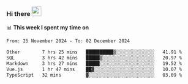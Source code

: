 ### Hi there <a href="https://www.gautamkrishnar.com/"><img src="https://media.giphy.com/media/hvRJCLFzcasrR4ia7z/giphy.gif" width="25px"></a>

📊 **This week I spent my time on**

<!--START_SECTION:waka-->

```txt
From: 25 November 2024 - To: 02 December 2024

Other        7 hrs 25 mins   ██████████▒░░░░░░░░░░░░░░   41.91 %
SQL          3 hrs 42 mins   █████▒░░░░░░░░░░░░░░░░░░░   20.97 %
Markdown     3 hrs 27 mins   █████░░░░░░░░░░░░░░░░░░░░   19.52 %
Vue.js       1 hr 47 mins    ██▓░░░░░░░░░░░░░░░░░░░░░░   10.07 %
TypeScript   32 mins         ▓░░░░░░░░░░░░░░░░░░░░░░░░   03.09 %
```

<!--END_SECTION:waka-->
